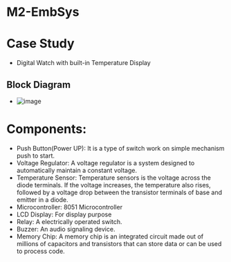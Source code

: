 # M2-EmbSys
# Case Study
* Digital Watch with built-in Temperature Display
## Block Diagram
* ![image](https://user-images.githubusercontent.com/98816218/154832520-755ba58a-e5cb-4102-86c9-63cf18562c50.png)

# Components:
* Push Button(Power UP): It is a type of switch work on simple mechanism push to start.
* Voltage Regulator: A voltage regulator is a system designed to automatically maintain a constant voltage.
* Temperature Sensor: Temperature sensors is the voltage across the diode terminals. If the voltage increases, the temperature also rises, followed by a voltage drop between the transistor terminals of base and emitter in a diode.
* Microcontroller: 8051 Microcontroller
* LCD Display: For display purpose
* Relay: A electrically operated switch.
* Buzzer: An audio signaling device.
* Memory Chip: A memory chip is an integrated circuit made out of millions of capacitors and transistors that can store data or can be used to process code.


